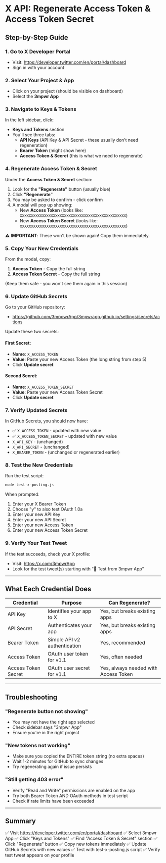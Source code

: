 # X API: Regenerate Access Token & Access Token Secret

## Step-by-Step Guide

### 1. Go to X Developer Portal
- Visit: https://developer.twitter.com/en/portal/dashboard
- Sign in with your account

### 2. Select Your Project & App
- Click on your project (should be visible on dashboard)
- Select the **3mpwr App**

### 3. Navigate to Keys & Tokens
In the left sidebar, click:
- **Keys and Tokens** section
- You'll see three tabs:
  - **API Keys** (API Key & API Secret - these usually don't need regeneration)
  - **Bearer Token** (might show here)
  - **Access Token & Secret** (this is what we need to regenerate)

### 4. Regenerate Access Token & Secret

Under the **Access Token & Secret** section:

1. Look for the **"Regenerate"** button (usually blue)
2. Click **"Regenerate"**
3. You may be asked to confirm - click confirm
4. A modal will pop up showing:
   - New **Access Token** (looks like: `XXXXXXXXXXXXXXXXXXXXXXXXXXXXXXXXXXXXXXXXXXXXXXXX`)
   - New **Access Token Secret** (looks like: `XXXXXXXXXXXXXXXXXXXXXXXXXXXXXXXXXXXXXXXXXXXXXXXX`)

⚠️ **IMPORTANT**: These won't be shown again! Copy them immediately.

### 5. Copy Your New Credentials

From the modal, copy:
1. **Access Token** - Copy the full string
2. **Access Token Secret** - Copy the full string

(Keep them safe - you won't see them again in this session)

### 6. Update GitHub Secrets

Go to your GitHub repository:
- https://github.com/3mpowrApp/3mpwrapp.github.io/settings/secrets/actions

Update these two secrets:

#### First Secret:
- **Name**: `X_ACCESS_TOKEN`
- **Value**: Paste your new Access Token (the long string from step 5)
- Click **Update secret**

#### Second Secret:
- **Name**: `X_ACCESS_TOKEN_SECRET`
- **Value**: Paste your new Access Token Secret
- Click **Update secret**

### 7. Verify Updated Secrets

In GitHub Secrets, you should now have:
- ✅ `X_ACCESS_TOKEN` - updated with new value
- ✅ `X_ACCESS_TOKEN_SECRET` - updated with new value
- `X_API_KEY` - (unchanged)
- `X_API_SECRET` - (unchanged)
- `X_BEARER_TOKEN` - (unchanged or regenerated earlier)

### 8. Test the New Credentials

Run the test script:
```bash
node test-x-posting.js
```

When prompted:
1. Enter your X Bearer Token
2. Choose "y" to also test OAuth 1.0a
3. Enter your new API Key
4. Enter your new API Secret
5. Enter your new Access Token
6. Enter your new Access Token Secret

### 9. Verify Your Test Tweet

If the test succeeds, check your X profile:
- Visit: https://x.com/3mpwrApp
- Look for the test tweet(s) starting with "🧪 Test from 3mpwr App"

---

## What Each Credential Does

| Credential | Purpose | Can Regenerate? |
|-----------|---------|-----------------|
| API Key | Identifies your app to X | Yes, but breaks existing apps |
| API Secret | Authenticates your app | Yes, but breaks existing apps |
| Bearer Token | Simple API v2 authentication | Yes, recommended |
| Access Token | OAuth user token for v1.1 | Yes, often needed |
| Access Token Secret | OAuth user secret for v1.1 | Yes, always needed with Access Token |

---

## Troubleshooting

### "Regenerate button not showing"
- You may not have the right app selected
- Check sidebar says "3mpwr App"
- Ensure you're in the right project

### "New tokens not working"
- Make sure you copied the ENTIRE token string (no extra spaces)
- Wait 1-2 minutes for GitHub to sync changes
- Try regenerating again if issue persists

### "Still getting 403 error"
- Verify "Read and Write" permissions are enabled on the app
- Try both Bearer Token AND OAuth methods in test script
- Check if rate limits have been exceeded

---

## Summary

✅ Visit https://developer.twitter.com/en/portal/dashboard
✅ Select 3mpwr App
✅ Click "Keys and Tokens"
✅ Find "Access Token & Secret" section
✅ Click "Regenerate" button
✅ Copy new tokens immediately
✅ Update GitHub Secrets with new values
✅ Test with test-x-posting.js script
✅ Verify test tweet appears on your profile
